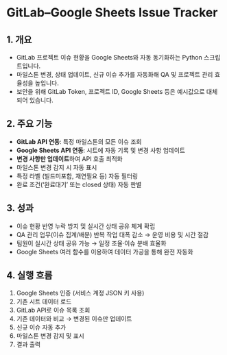 # GitLab–Google Sheets Issue Tracker

## 1. 개요
- GitLab 프로젝트 이슈 현황을 Google Sheets와 자동 동기화하는 Python 스크립트입니다.  
- 마일스톤 변경, 상태 업데이트, 신규 이슈 추가를 자동화해 QA 및 프로젝트 관리 효율성을 높입니다.  
- 보안을 위해 GitLab Token, 프로젝트 ID, Google Sheets 등은 예시값으로 대체되어 있습니다.   

## 2. 주요 기능
- **GitLab API 연동**: 특정 마일스톤의 모든 이슈 조회
- **Google Sheets API 연동**: 시트에 자동 기록 및 변경 사항 업데이트
- **변경 사항만 업데이트**하여 API 호출 최적화
- 마일스톤 변경 감지 시 자동 표시
- 특정 라벨 (빌드미포함, 재연필요 등) 자동 필터링
- 완료 조건(‘완료대기’ 또는 closed 상태) 자동 판별

## 3. 성과
- 이슈 현황 반영 누락 방지 및 실시간 상태 공유 체계 확립  
- QA 관리 업무(이슈 집계/배분) 반복 작업 대폭 감소 → 운영 비용 및 시간 절감  
- 팀원이 실시간 상태 공유 가능 → 일정 조율·이슈 분배 효율화
- Google Sheets 여러 함수를 이용하여 데이터 가공을 통해 완전 자동화

## 4. 실행 흐름
1. Google Sheets 인증 (서비스 계정 JSON 키 사용)
2. 기존 시트 데이터 로드
3. GitLab API로 이슈 목록 조회
4. 기존 데이터와 비교 → 변경된 이슈만 업데이트
5. 신규 이슈 자동 추가
6. 마일스톤 변경 감지 및 표시
7. 결과 출력

